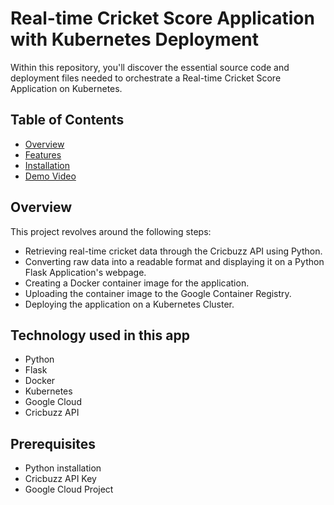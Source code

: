# Real-time Cricket Score Application with Kubernetes Deployment

Within this repository, you'll discover the essential source code and deployment files needed to orchestrate a Real-time Cricket Score Application on Kubernetes.

## Table of Contents

- [Overview](#overview)
- [Features](#features)
- [Installation](#installation)
- [Demo Video](#demo-video)



## Overview

This project revolves around the following steps:

- Retrieving real-time cricket data through the Cricbuzz API using Python.
- Converting raw data into a readable format and displaying it on a Python Flask Application's webpage.
- Creating a Docker container image for the application.
- Uploading the container image to the Google Container Registry.
- Deploying the application on a Kubernetes Cluster.

## Technology used in this app

- Python
- Flask
- Docker
- Kubernetes
- Google Cloud
- Cricbuzz API

## Prerequisites

- Python installation
- Cricbuzz API Key
- Google Cloud Project

